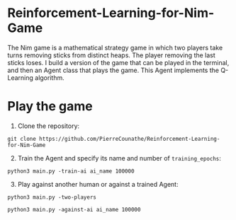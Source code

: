 # Reinforcement-Learning-for-Nim-Game
The Nim game is a mathematical strategy game in which two players take turns removing sticks from distinct heaps. The player removing the last sticks loses. I build a version of the game that can be played in the terminal, and then an Agent class that plays the game. This Agent implements the Q-Learning algorithm. 

# Play the game
1. Clone the repository:
```
git clone https://github.com/PierreCounathe/Reinforcement-Learning-for-Nim-Game
```
2. Train the Agent and specify its name and number of `training_epochs`:
```
python3 main.py -train-ai ai_name 100000
```
3. Play against another human or against a trained Agent:
```
python3 main.py -two-players
```
```
python3 main.py -against-ai ai_name 100000
